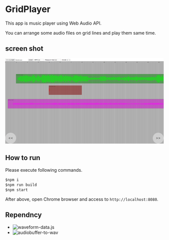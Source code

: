 # GridPlayer

This app is music player using Web Audio API.

You can arrange some audio files on grid lines and play them same time.

## screen shot

![](./screenshot/screenshot20221223.png)


## How to run

Please execute following commands.

```
$npm i
$npm run build
$npm start
```

After above, open Chrome browser and access to ``http://localhost:8080``.

## Rependncy

- ![waveform-data.js](https://www.npmjs.com/package/waveform-data)
- ![audiobuffer-to-wav](https://www.npmjs.com/package/audiobuffer-to-wav)


